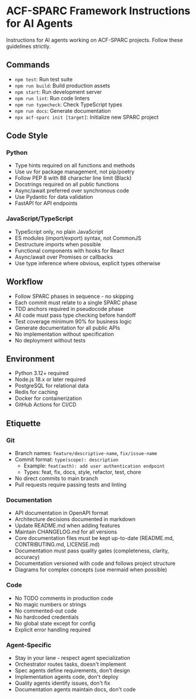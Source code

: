 # ACF-SPARC Framework Instructions for AI Agents

Instructions for AI agents working on ACF-SPARC projects. Follow these guidelines strictly.

## Commands

- `npm test`: Run test suite
- `npm run build`: Build production assets
- `npm start`: Run development server
- `npm run lint`: Run code linters
- `npm run typecheck`: Check TypeScript types
- `npm run docs`: Generate documentation
- `npx acf-sparc init [target]`: Initialize new SPARC project

## Code Style

### Python
- Type hints required on all functions and methods
- Use uv for package management, not pip/poetry
- Follow PEP 8 with 88 character line limit (Black)
- Docstrings required on all public functions
- Async/await preferred over synchronous code
- Use Pydantic for data validation
- FastAPI for API endpoints

### JavaScript/TypeScript
- TypeScript only, no plain JavaScript
- ES modules (import/export) syntax, not CommonJS
- Destructure imports when possible
- Functional components with hooks for React
- Async/await over Promises or callbacks
- Use type inference where obvious, explicit types otherwise

## Workflow

- Follow SPARC phases in sequence - no skipping
- Each commit must relate to a single SPARC phase
- TDD anchors required in pseudocode phase
- All code must pass type checking before handoff
- Test coverage minimum 90% for business logic
- Generate documentation for all public APIs
- No implementation without specification
- No deployment without tests

## Environment

- Python 3.12+ required
- Node.js 18.x or later required
- PostgreSQL for relational data
- Redis for caching
- Docker for containerization
- GitHub Actions for CI/CD

## Etiquette

### Git
- Branch names: `feature/descriptive-name`, `fix/issue-name`
- Commit format: `type(scope): description`
  - Example: `feat(auth): add user authentication endpoint`
  - Types: feat, fix, docs, style, refactor, test, chore
- No direct commits to main branch
- Pull requests require passing tests and linting

### Documentation
- API documentation in OpenAPI format
- Architecture decisions documented in markdown
- Update README.md when adding features
- Maintain CHANGELOG.md for all versions
- Core documentation files must be kept up-to-date (README.md, CONTRIBUTING.md, LICENSE.md)
- Documentation must pass quality gates (completeness, clarity, accuracy)
- Documentation versioned with code and follows project structure
- Diagrams for complex concepts (use mermaid when possible)

### Code
- No TODO comments in production code
- No magic numbers or strings
- No commented-out code
- No hardcoded credentials
- No global state except for config
- Explicit error handling required

### Agent-Specific
- Stay in your lane - respect agent specialization
- Orchestrator routes tasks, doesn't implement
- Spec agents define requirements, don't design
- Implementation agents code, don't deploy
- Quality agents identify issues, don't fix
- Documentation agents maintain docs, don't code
